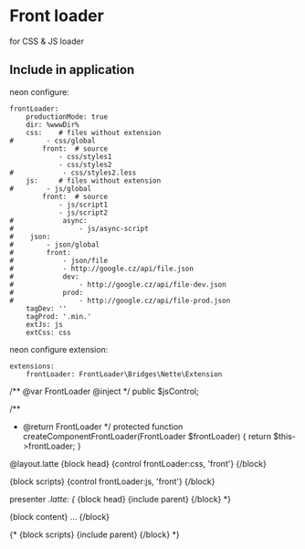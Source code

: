 Front loader
============
for CSS &amp; JS loader

Include in application
----------------------
neon configure:
```neon
frontLoader:
    productionMode: true
    dir: %wwwDir%
    css:    # files without extension
#        - css/global
        front:  # source
            - css/styles1
            - css/styles2
#            - css/styles2.less
    js:     # files without extension
#        - js/global
        front:  # source
            - js/script1
            - js/script2
#            async:
#                - js/async-script
#    json:
#        - json/global
#        front:
#            - json/file
#            - http://google.cz/api/file.json
#            dev:
#                - http://google.cz/api/file-dev.json
#            prod:
#                - http://google.cz/api/file-prod.json
    tagDev: ''
    tagProd: '.min.'
    extJs: js
    extCss: css
```

neon configure extension:
```neon
extensions:
    frontLoader: FrontLoader\Bridges\Nette\Extension
```

/** @var FrontLoader @inject */
public $jsControl;

/**
 * @return FrontLoader
 */
protected function createComponentFrontLoader(FrontLoader $frontLoader)
{
    return $this->frontLoader;
}

@layout.latte
{block head}
    {control frontLoader:css, 'front'}
{/block}

{block scripts}
    {control frontLoader:js, 'front'}
{/block}

presenter *.latte:
{*
{block head}
    {include parent}
{/block}
*}

{block content}
...
{/block}

{*
{block scripts}
    {include parent}
{/block}
*}
